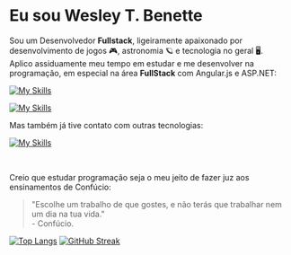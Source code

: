 # Eu sou Wesley T. Benette
Sou um Desenvolvedor **Fullstack**, ligeiramente apaixonado por desenvolvimento de jogos 🎮, astronomia 🪐 e tecnologia no geral 🖥️.<br/>
Aplico assiduamente meu tempo em estudar e me desenvolver na programação, em especial na área **FullStack** com Angular.js e ASP.NET:

[![My Skills](https://skillicons.dev/icons?i=angular,dotnet,postgresql,bash,postman,git,notion)](https://skillicons.dev)

[![My Skills](https://skillicons.dev/icons?i=html,css,scss,js,ts,cs)](https://skillicons.dev)

Mas também já tive contato com outras tecnologias:

[![My Skills](https://skillicons.dev/icons?i=c,cpp,java,spring,kotlin,dart,flutter,react,nodejs,python,php)](https://skillicons.dev)

<br/>

Creio que estudar programação seja o meu jeito de fazer juz aos ensinamentos de Confúcio:
> "Escolhe um trabalho de que gostes, e não terás que trabalhar nem um dia na tua vida." <br/>
> \- Confúcio.

[![Top Langs](https://github-readme-stats.vercel.app/api/top-langs/?username=WesleyTelesBenette&layout=compact&theme=github_dark&hide_border=true&locale=pt-br)](https://github.com/anuraghazra/github-readme-stats)
[![GitHub Streak](https://streak-stats.demolab.com?user=WesleyTelesBenette&theme=github-dark-blue&hide_border=true&locale=pt_BR&date_format=j%2Fn%5B%2FY%5D&exclude_days=Sun%2CWed&card_width=500)](https://git.io/streak-stats)
